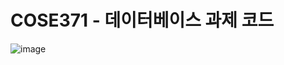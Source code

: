 # COSE371 - 데이터베이스 과제 코드
![image](https://github.com/subin9/COSE371/assets/101092510/d737f1db-51d4-4dff-84a8-1d2037ad1360)
